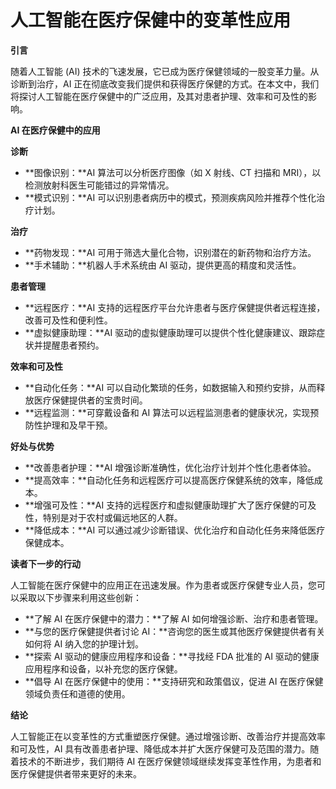 # 人工智能在医疗保健中的变革性应用

**引言**

随着人工智能 (AI) 技术的飞速发展，它已成为医疗保健领域的一股变革力量。从诊断到治疗，AI 正在彻底改变我们提供和获得医疗保健的方式。在本文中，我们将探讨人工智能在医疗保健中的广泛应用，及其对患者护理、效率和可及性的影响。

**AI 在医疗保健中的应用**

**诊断**

* **图像识别：**AI 算法可以分析医疗图像（如 X 射线、CT 扫描和 MRI），以检测放射科医生可能错过的异常情况。
* **模式识别：**AI 可以识别患者病历中的模式，预测疾病风险并推荐个性化治疗计划。

**治疗**

* **药物发现：**AI 可用于筛选大量化合物，识别潜在的新药物和治疗方法。
* **手术辅助：**机器人手术系统由 AI 驱动，提供更高的精度和灵活性。

**患者管理**

* **远程医疗：**AI 支持的远程医疗平台允许患者与医疗保健提供者远程连接，改善可及性和便利性。
* **虚拟健康助理：**AI 驱动的虚拟健康助理可以提供个性化健康建议、跟踪症状并提醒患者预约。

**效率和可及性**

* **自动化任务：**AI 可以自动化繁琐的任务，如数据输入和预约安排，从而释放医疗保健提供者的宝贵时间。
* **远程监测：**可穿戴设备和 AI 算法可以远程监测患者的健康状况，实现预防性护理和及早干预。

**好处与优势**

* **改善患者护理：**AI 增强诊断准确性，优化治疗计划并个性化患者体验。
* **提高效率：**自动化任务和远程医疗可以提高医疗保健系统的效率，降低成本。
* **增强可及性：**AI 支持的远程医疗和虚拟健康助理扩大了医疗保健的可及性，特别是对于农村或偏远地区的人群。
* **降低成本：**AI 可以通过减少诊断错误、优化治疗和自动化任务来降低医疗保健成本。

**读者下一步的行动**

人工智能在医疗保健中的应用正在迅速发展。作为患者或医疗保健专业人员，您可以采取以下步骤来利用这些创新：

* **了解 AI 在医疗保健中的潜力：**了解 AI 如何增强诊断、治疗和患者管理。
* **与您的医疗保健提供者讨论 AI：**咨询您的医生或其他医疗保健提供者有关如何将 AI 纳入您的护理计划。
* **探索 AI 驱动的健康应用程序和设备：**寻找经 FDA 批准的 AI 驱动的健康应用程序和设备，以补充您的医疗保健。
* **倡导 AI 在医疗保健中的使用：**支持研究和政策倡议，促进 AI 在医疗保健领域负责任和道德的使用。

**结论**

人工智能正在以变革性的方式重塑医疗保健。通过增强诊断、改善治疗并提高效率和可及性，AI 具有改善患者护理、降低成本并扩大医疗保健可及范围的潜力。随着技术的不断进步，我们期待 AI 在医疗保健领域继续发挥变革性作用，为患者和医疗保健提供者带来更好的未来。

